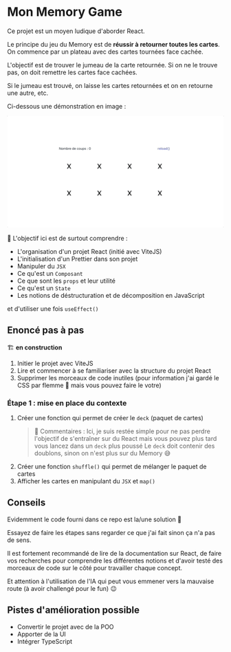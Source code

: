 # Mon Memory Game

Ce projet est un moyen ludique d'aborder React.

Le principe du jeu du Memory est de **réussir à retourner toutes les cartes**.
On commence par un plateau avec des cartes tournées face cachée.

L'objectif est de trouver le jumeau de la carte retournée. Si on ne le trouve pas, on doit remettre les cartes face cachées.

Si le jumeau est trouvé, on laisse les cartes retournées et on en retourne une autre, etc.

Ci-dessous une démonstration en image :

![](/public/demonstration_small.gif)

🎯 L'objectif ici est de surtout comprendre :

-   L'organisation d'un projet React (initié avec ViteJS)
-   L'initialisation d'un Prettier dans son projet
-   Manipuler du `JSX`
-   Ce qu'est un `Composant`
-   Ce que sont les `props` et leur utilité
-   Ce qu'est un `State`
-   Les notions de déstructuration et de décomposition en JavaScript

et d'utiliser une fois `useEffect()`

## Enoncé pas à pas

🏗️ **en construction**

1. Initier le projet avec ViteJS
2. Lire et commencer à se familiariser avec la structure du projet React
3. Supprimer les morceaux de code inutiles (pour information j'ai gardé le CSS par flemme 😬 mais vous pouvez faire le votre)

### Étape 1 : mise en place du contexte

1. Créer une fonction qui permet de créer le `deck` (paquet de cartes)
    > 💭 Commentaires : Ici, je suis restée simple pour ne pas perdre l'objectif de s'entraîner sur du React mais vous pouvez plus tard vous lancez dans un `deck` plus poussé
    > Le `deck` doit contenir des doublons, sinon on n'est plus sur du Memory 😅
2. Créer une fonction `shuffle()` qui permet de mélanger le paquet de cartes
3. Afficher les cartes en manipulant du `JSX` et `map()`

## Conseils

Evidemment le code fourni dans ce repo est la/une solution 🤪

Essayez de faire les étapes sans regarder ce que j'ai fait sinon ça n'a pas de sens.

Il est fortement recommandé de lire de la documentation sur React, de faire vos recherches pour comprendre les différentes notions et d'avoir testé des morceaux de code sur le côté pour travailler chaque concept.

Et attention à l'utilisation de l'IA qui peut vous emmener vers la mauvaise route (à avoir challengé pour le fun) 😉

## Pistes d'amélioration possible

-   Convertir le projet avec de la POO
-   Apporter de la UI
-   Intégrer TypeScript
